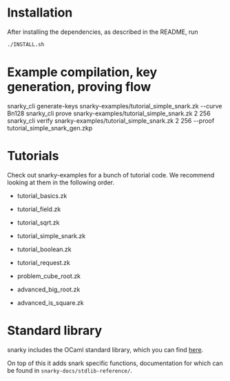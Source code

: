 # Installation

After installing the dependencies, as described in the README,
run

```bash
./INSTALL.sh
```

# Example compilation, key generation, proving flow
snarky_cli generate-keys snarky-examples/tutorial_simple_snark.zk --curve Bn128
snarky_cli prove snarky-examples/tutorial_simple_snark.zk 2 256
snarky_cli verify snarky-examples/tutorial_simple_snark.zk 2 256 --proof tutorial_simple_snark_gen.zkp

# Tutorials
Check out snarky-examples for a bunch of tutorial code.
We recommend looking at them in the following order.

- tutorial_basics.zk
- tutorial_field.zk    
- tutorial_sqrt.zk
- tutorial_simple_snark.zk
- tutorial_boolean.zk
- tutorial_request.zk

- problem_cube_root.zk
- advanced_big_root.zk 
- advanced_is_square.zk

# Standard library
snarky includes the OCaml standard library, which you can find
[here](https://caml.inria.fr/pub/docs/manual-ocaml/libref/).

On top of this it adds snark specific functions, documentation for
which can be found in `snarky-docs/stdlib-reference/`.
